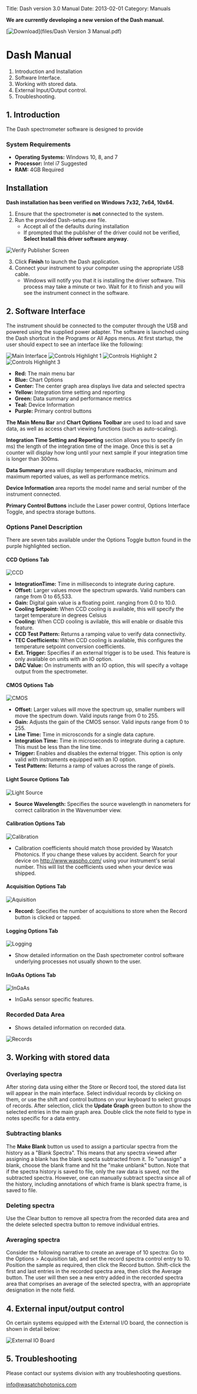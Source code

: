 Title: Dash version 3.0 Manual
Date: 2013-02-01
Category: Manuals

**We are currently developing a new version of the Dash manual.**

[![Download](images/dash_pdf_download.png)](files/Dash Version 3 Manual.pdf)

# Dash Manual
1. Introduction and Installation
2. Software Interface.
3. Working with stored data.
4. External Input/Output control.
5. Troubleshooting.


## 1. Introduction

The Dash spectrrometer software is designed to provide 

### System Requirements
- **Operating Systems:** Windows 10, 8, and 7
- **Processor:** Intel i7 Suggested
- **RAM:** 4GB Required

## Installation
**Dash installation has been verified on Windows 7x32, 7x64, 10x64.**

1. Ensure that the spectrometer is **not** connected to the system.
2. Run the provided Dash-setup.exe file.
    - Accept all of the defaults during installation
    - If prompted that the publisher of the driver could not be verified, **Select Install this driver software anyway**.
    
![Verify Publisher Screen](images/verify.png)

3. Click **Finish** to launch the Dash application.
4. Connect your instrument to your computer using the appropriate USB cable. 
    - Windows will notify you that it is installing the driver software. This process may take a minute or two. Wait for it to finish and you will see the instrument connect in the software.
    
## 2. Software Interface
The instrument should be connected to the computer through the USB and powered using the supplied power adapter. The software is launched using the Dash shortcut in the Programs or All Apps menus. At first startup, the user should expect to see an interface like the following:

![Main Interface](images/gui_small.png)
![Controls Highlight 1](images/gui_1.png)
![Controls Highlight 2](images/gui_2.png)
![Controls Highlight 3](images/gui_3.png)

- **Red:** The main menu bar
- **Blue:** Chart Options
- **Center:** The center graph area displays live data and selected spectra
- **Yellow:** Integration time setting and reporting
- **Green:** Data summary and performance metrics
- **Teal:** Device Information
- **Purple:** Primary control buttons

**The Main Menu Bar** and **Chart Options Toolbar** are used to load and save data, as well as access chart viewing functions (such as auto-scaling).

**Integration Time Setting and Reporting** section allows you to specify (in ms) the length of the integration time of the image. Once this is set a counter will display how long until your next sample if your integration time is longer than 300ms.

**Data Summary** area will display temperature readbacks, minimum and maximum reported values, as well as performance metrics. 

**Device Information** area reports the model name and serial number of the instrument connected.

**Primary Control Buttons** include the Laser power control, Options Interface Toggle, and spectra storage buttons.

### Options Panel Description
There are seven tabs available under the Options Toggle button found in the purple highlighted section.

#### CCD Options Tab
![CCD](images/options_ccd.png)
- **IntegrationTime:** Time in milliseconds to integrate during capture.
- **Offset:** Larger values move the spectrum upwards. Valid numbers can range from 0 to 65,533.
- **Gain:** Digital gain value is a floating point. ranging from 0.0 to 10.0.
- **Cooling Setpoint:** When CCD cooling is available, this will specify the target temperature in degrees Celsius
- **Cooling:** When CCD cooling is avilable, this will enable or disable this feature.
- **CCD Test Pattern:** Returns a ramping value to verify data connectivity.
- **TEC Coefficients:** When CCD cooling is available, this configures the temperature setpoint conversion coefficients.
- **Ext. Trigger:** Specifies if an external trigger is to be used. This feature is only available on units with an IO option.
- **DAC Value:** On instruments with an IO option, this will specify a voltage output from the spectrometer.

#### CMOS Options Tab
![CMOS](images/options_cmos.png)
- **Offset:** Larger values will move the spectrum up, smaller numbers will move the spectrum down. Valid inputs range from 0 to 255.
- **Gain:** Adjusts the gain of the CMOS sensor. Valid inputs range from 0 to 255.
- **Line Time:** Time in microsconds for a single data capture.
- **Integration  Time:** Time in microseconds to integrate during a capture. This must be less than the line time.
- **Trigger:** Enables and disables the external trigger. This option is only valid with instruments equipped with an IO option.
- **Test Pattern:** Returns a ramp of values across the range of pixels.

#### Light Source Options Tab
![Light Source](images/options_light_source.png)
- **Source Wavelength:** Specifies the source wavelength in nanometers for correct calibration in the Wavenumber view.
#### Calibration Options Tab
![Calibration](images/options_calibrate.png)
- Calibration coefficients should match those provided by Wasatch Photonics. If you change these values by accident. Search for your device on http://www.waspho.com/ using your instrument's serial number. This will list the coefficients used when your device was shipped.

#### Acquisition Options Tab
![Aquisition](images/options_acquire.png)
- **Record:** Specifies the number of acquisitions to store when the Record button is clicked or tapped.

#### Logging Options Tab
![Logging](images/options_logging.png)
- Show detailed information on the Dash spectrometer control software underlying processes not usually shown to the user.

#### InGaAs Options Tab
![InGaAs](images/options_ingaas.png)
- InGaAs sensor specific features.

### Recorded Data Area
- Shows detailed information on recorded data.

![Records](images/record_area.png) 

## 3. Working with stored data

### Overlaying spectra
After storing data using either the Store or Record tool, the stored data list will appear in the main interface. Select individual records by clicking on them, or use the shift and control buttons on your keyboard to select groups of records. After selection, click the **Update Graph** green button to show the selected entries in the main graph area. Double click the note field to type in notes specific for a data entry.

### Subtracting blanks
The **Make Blank** button us used to assign a particular spectra from the history as a "Blank Spectra". This means that any spectra viewed after assigning a blank has the blank specta subtracted from it. To "unassign" a blank, choose the blank frame and hit the "make unblank" button. Note that if the spectra history is saved to file, only the raw data is saved, not the subtracted spectra. However, one can manually subtract spectra since all of the history, including annotations of which frame is blank spectra frame, is saved to file.

### Deleting spectra
Use the Clear button to remove all spectra from the recorded data area and the delete selected spectra button to remove individual entries.

### Averaging spectra
Consider the following narrative to create an average of 10 spectra: Go to the Options > Acquisition tab, and set the record spectra control entry to 10. Position the sample as required, then click the Record button. Shift-click the first and last entries in the recorded spectra area, then click the Average button. The user will then see a new entry added in the recorded spectra area that comprises an average of the selected spectra, with an appropriate designation in the note field.

## 4. External input/output control
On certain systems equipped with the External I/O board, the connection is shown in detail below:

![External IO Board](images/io.png) 

## 5. Troubleshooting
Please contact our systems division with any troubleshooting questions.

info@wasatchphotonics.com 
